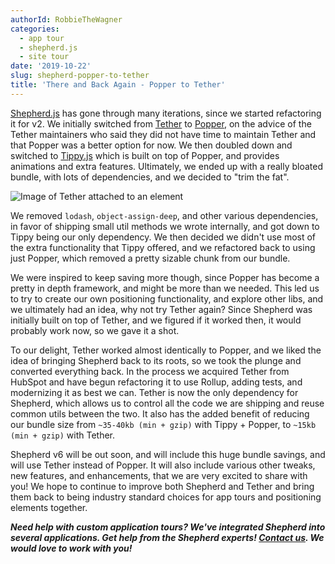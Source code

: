 ```yaml
---
authorId: RobbieTheWagner
categories:
  - app tour
  - shepherd.js
  - site tour
date: '2019-10-22'
slug: shepherd-popper-to-tether
title: 'There and Back Again - Popper to Tether'
---
```


[Shepherd.js](https://shepherdjs.dev/) has gone through many iterations, since
we started refactoring it for v2. We initially switched from
[Tether](https://github.com/shipshapecode/tether) to
[Popper](https://popper.js.org/), on the advice of the Tether maintainers who
said they did not have time to maintain Tether and that Popper was a better
option for now. We then doubled down and switched to
[Tippy.js](https://atomiks.github.io/tippyjs/) which is built on top of Popper,
and provides animations and extra features. Ultimately, we ended up with a
really bloated bundle, with lots of dependencies, and we decided to "trim the
fat".

![Image of Tether attached to an element](/img/blog/tether.png)

We removed `lodash`, `object-assign-deep`, and other various dependencies, in
favor of shipping small util methods we wrote internally, and got down to Tippy
being our only dependency. We then decided we didn't use most of the extra
functionality that Tippy offered, and we refactored back to using just Popper,
which removed a pretty sizable chunk from our bundle.

We were inspired to keep saving more though, since Popper has become a pretty in
depth framework, and might be more than we needed. This led us to try to create
our own positioning functionality, and explore other libs, and we ultimately had
an idea, why not try Tether again? Since Shepherd was initially built on top of
Tether, and we figured if it worked then, it would probably work now, so we gave
it a shot.

To our delight, Tether worked almost identically to Popper, and we liked the
idea of bringing Shepherd back to its roots, so we took the plunge and converted
everything back. In the process we acquired Tether from HubSpot and have begun
refactoring it to use Rollup, adding tests, and modernizing it as best we can.
Tether is now the only dependency for Shepherd, which allows us to control all
the code we are shipping and reuse common utils between the two. It also has the
added benefit of reducing our bundle size from `~35-40kb (min + gzip)` with
Tippy + Popper, to `~15kb (min + gzip)` with Tether.

Shepherd v6 will be out soon, and will include this huge bundle savings, and
will use Tether instead of Popper. It will also include various other tweaks,
new features, and enhancements, that we are very excited to share with you! We
hope to continue to improve both Shepherd and Tether and bring them back to
being industry standard choices for app tours and positioning elements together.

**_Need help with custom application tours? We've integrated Shepherd into
several applications. Get help from the Shepherd experts!
[Contact us](https://shipshape.io/contact/). We would love to work with you!_**
